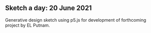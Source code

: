 ## Sketch a day: 20 June 2021

Generative design sketch using p5.js for development of forthcoming project by EL Putnam.